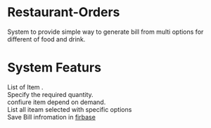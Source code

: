 # Restaurant-Orders
System to provide simple way to generate bill from multi options for different of food and drink.
# System Featurs <br/>
List of Item . <br/>
Specify the required quantity.<br/>
confiure item depend on demand.<br/>
List all iteam selected with specific options <br/>
Save Bill infromation in [firbase](https://firebase.google.com/) <br/>
